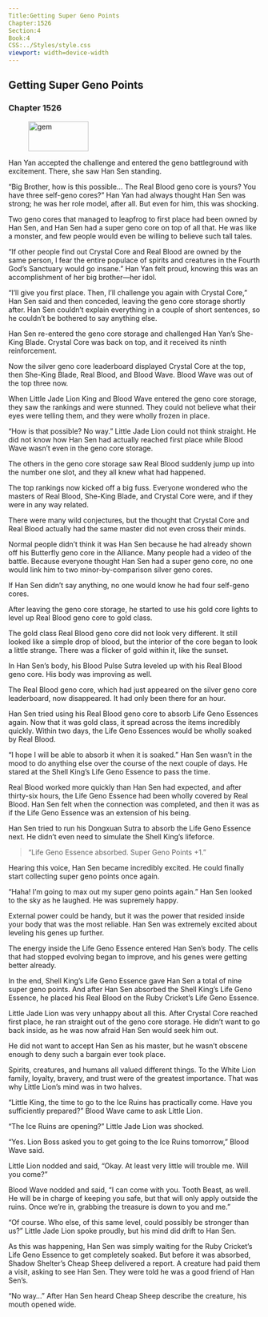 ```yaml
---
Title:Getting Super Geno Points 
Chapter:1526 
Section:4 
Book:4 
CSS:../Styles/style.css 
viewport: width=device-width
---
```

  
## Getting Super Geno Points
### Chapter 1526
  
<figure>
	<img src="../Images/gem.gif" alt="gem" id="gem" width="120" height="60" />
</figure>
  

  
Han Yan accepted the challenge and entered the geno battleground with excitement. There, she saw Han Sen standing.

“Big Brother, how is this possible… The Real Blood geno core is yours? You have three self-geno cores?” Han Yan had always thought Han Sen was strong; he was her role model, after all. But even for him, this was shocking.

Two geno cores that managed to leapfrog to first place had been owned by Han Sen, and Han Sen had a super geno core on top of all that. He was like a monster, and few people would even be willing to believe such tall tales.

“If other people find out Crystal Core and Real Blood are owned by the same person, I fear the entire populace of spirits and creatures in the Fourth God’s Sanctuary would go insane.” Han Yan felt proud, knowing this was an accomplishment of her big brother—her idol.

“I’ll give you first place. Then, I’ll challenge you again with Crystal Core,” Han Sen said and then conceded, leaving the geno core storage shortly after. Han Sen couldn’t explain everything in a couple of short sentences, so he couldn’t be bothered to say anything else.

Han Sen re-entered the geno core storage and challenged Han Yan’s She-King Blade. Crystal Core was back on top, and it received its ninth reinforcement.

Now the silver geno core leaderboard displayed Crystal Core at the top, then She-King Blade, Real Blood, and Blood Wave. Blood Wave was out of the top three now.

When Little Jade Lion King and Blood Wave entered the geno core storage, they saw the rankings and were stunned. They could not believe what their eyes were telling them, and they were wholly frozen in place.

“How is that possible? No way.” Little Jade Lion could not think straight. He did not know how Han Sen had actually reached first place while Blood Wave wasn’t even in the geno core storage.

The others in the geno core storage saw Real Blood suddenly jump up into the number one slot, and they all knew what had happened.

The top rankings now kicked off a big fuss. Everyone wondered who the masters of Real Blood, She-King Blade, and Crystal Core were, and if they were in any way related.

There were many wild conjectures, but the thought that Crystal Core and Real Blood actually had the same master did not even cross their minds.

Normal people didn’t think it was Han Sen because he had already shown off his Butterfly geno core in the Alliance. Many people had a video of the battle. Because everyone thought Han Sen had a super geno core, no one would link him to two minor-by-comparison silver geno cores.

If Han Sen didn’t say anything, no one would know he had four self-geno cores.

After leaving the geno core storage, he started to use his gold core lights to level up Real Blood geno core to gold class.

The gold class Real Blood geno core did not look very different. It still looked like a simple drop of blood, but the interior of the core began to look a little strange. There was a flicker of gold within it, like the sunset.

In Han Sen’s body, his Blood Pulse Sutra leveled up with his Real Blood geno core. His body was improving as well.

The Real Blood geno core, which had just appeared on the silver geno core leaderboard, now disappeared. It had only been there for an hour.

Han Sen tried using his Real Blood geno core to absorb Life Geno Essences again. Now that it was gold class, it spread across the items incredibly quickly. Within two days, the Life Geno Essences would be wholly soaked by Real Blood.

“I hope I will be able to absorb it when it is soaked.” Han Sen wasn’t in the mood to do anything else over the course of the next couple of days. He stared at the Shell King’s Life Geno Essence to pass the time.

Real Blood worked more quickly than Han Sen had expected, and after thirty-six hours, the Life Geno Essence had been wholly covered by Real Blood. Han Sen felt when the connection was completed, and then it was as if the Life Geno Essence was an extension of his being.

Han Sen tried to run his Dongxuan Sutra to absorb the Life Geno Essence next. He didn’t even need to simulate the Shell King’s lifeforce.

> “Life Geno Essence absorbed. Super Geno Points +1.”

Hearing this voice, Han Sen became incredibly excited. He could finally start collecting super geno points once again.

“Haha! I’m going to max out my super geno points again.” Han Sen looked to the sky as he laughed. He was supremely happy.

External power could be handy, but it was the power that resided inside your body that was the most reliable. Han Sen was extremely excited about leveling his genes up further.

The energy inside the Life Geno Essence entered Han Sen’s body. The cells that had stopped evolving began to improve, and his genes were getting better already.

In the end, Shell King’s Life Geno Essence gave Han Sen a total of nine super geno points. And after Han Sen absorbed the Shell King’s Life Geno Essence, he placed his Real Blood on the Ruby Cricket’s Life Geno Essence.

Little Jade Lion was very unhappy about all this. After Crystal Core reached first place, he ran straight out of the geno core storage. He didn’t want to go back inside, as he was now afraid Han Sen would seek him out.

He did not want to accept Han Sen as his master, but he wasn’t obscene enough to deny such a bargain ever took place.

Spirits, creatures, and humans all valued different things. To the White Lion family, loyalty, bravery, and trust were of the greatest importance. That was why Little Lion’s mind was in two halves.

“Little King, the time to go to the Ice Ruins has practically come. Have you sufficiently prepared?” Blood Wave came to ask Little Lion.

“The Ice Ruins are opening?” Little Jade Lion was shocked.

“Yes. Lion Boss asked you to get going to the Ice Ruins tomorrow,” Blood Wave said.

Little Lion nodded and said, “Okay. At least very little will trouble me. Will you come?”

Blood Wave nodded and said, “I can come with you. Tooth Beast, as well. He will be in charge of keeping you safe, but that will only apply outside the ruins. Once we’re in, grabbing the treasure is down to you and me.”

“Of course. Who else, of this same level, could possibly be stronger than us?” Little Jade Lion spoke proudly, but his mind did drift to Han Sen.

As this was happening, Han Sen was simply waiting for the Ruby Cricket’s Life Geno Essence to get completely soaked. But before it was absorbed, Shadow Shelter’s Cheap Sheep delivered a report. A creature had paid them a visit, asking to see Han Sen. They were told he was a good friend of Han Sen’s.

“No way…” After Han Sen heard Cheap Sheep describe the creature, his mouth opened wide.